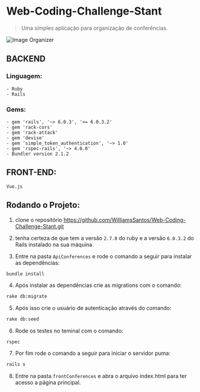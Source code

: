 # Web-Coding-Challenge-Stant
> Uma simples aplicação para organização de conferências.

![Image Organizer](https://i.imgur.com/ZNCU8hy.png)

## BACKEND
### Linguagem:
    - Ruby
    - Rails
### Gems:
    - gem 'rails', '~> 6.0.3', '>= 6.0.3.2' 
    - gem 'rack-cors'
    - gem 'rack-attack'
    - gem 'devise'
    - gem 'simple_token_authentication', '~> 1.0'
    - gem 'rspec-rails', '~> 4.0.0'
    - Bundler version 2.1.2

## FRONT-END:
    Vue.js

## Rodando o Projeto:

1. clone o repositório https://github.com/WilliamsSantos/Web-Coding-Challenge-Stant.git

2. tenha certeza de que tem a versão `2.7.0` do ruby ​​e a versão `6.0.3.2` do Rails instalado na sua máquina.
3. Entre na pasta `ApiConferences` e rode o comando a seguir para instalar as dependências:

```sh
bundle install
```
4. Após instalar as dependências crie as migrations com o comando:
```sh
rake db:migrate
```

5. Após isso crie o usuário de autenticação através do comando:

```sh
rake db:seed
```

6. Rode os testes no teminal com o comando: 
```
rspec
``` 

7. Por fim rode o comando a seguir para iniciar o servidor puma:

```sh
rails s
```

8. Entre na pasta `frontConferences` e abra o arquivo index.html para ter acesso a página principal.
